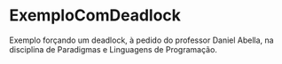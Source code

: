 # ExemploComDeadlock
Exemplo forçando um deadlock, à pedido do professor Daniel Abella, na disciplina de Paradigmas e Linguagens de Programação.
